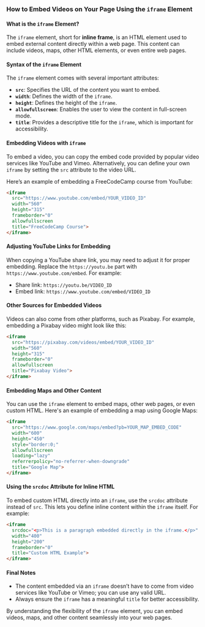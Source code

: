 ### How to Embed Videos on Your Page Using the `iframe` Element

#### What is the `iframe` Element?

The `iframe` element, short for **inline frame**, is an HTML element used to embed external content directly within a web page. This content can include videos, maps, other HTML elements, or even entire web pages.

#### Syntax of the `iframe` Element

The `iframe` element comes with several important attributes:

- **`src`**: Specifies the URL of the content you want to embed.  
- **`width`**: Defines the width of the `iframe`.  
- **`height`**: Defines the height of the `iframe`.  
- **`allowfullscreen`**: Enables the user to view the content in full-screen mode.  
- **`title`**: Provides a descriptive title for the `iframe`, which is important for accessibility.

#### Embedding Videos with `iframe`

To embed a video, you can copy the embed code provided by popular video services like YouTube and Vimeo. Alternatively, you can define your own `iframe` by setting the `src` attribute to the video URL. 

Here’s an example of embedding a FreeCodeCamp course from YouTube:

```html
<iframe 
  src="https://www.youtube.com/embed/YOUR_VIDEO_ID" 
  width="560" 
  height="315" 
  frameborder="0" 
  allowfullscreen 
  title="FreeCodeCamp Course">
</iframe>
```

#### Adjusting YouTube Links for Embedding

When copying a YouTube share link, you may need to adjust it for proper embedding. Replace the `https://youtu.be` part with `https://www.youtube.com/embed`. For example:

- Share link: `https://youtu.be/VIDEO_ID`  
- Embed link: `https://www.youtube.com/embed/VIDEO_ID`  

#### Other Sources for Embedded Videos

Videos can also come from other platforms, such as Pixabay. For example, embedding a Pixabay video might look like this:

```html
<iframe 
  src="https://pixabay.com/videos/embed/YOUR_VIDEO_ID" 
  width="560" 
  height="315" 
  frameborder="0" 
  allowfullscreen 
  title="Pixabay Video">
</iframe>
```

#### Embedding Maps and Other Content

You can use the `iframe` element to embed maps, other web pages, or even custom HTML. Here's an example of embedding a map using Google Maps:

```html
<iframe 
  src="https://www.google.com/maps/embed?pb=YOUR_MAP_EMBED_CODE" 
  width="600" 
  height="450" 
  style="border:0;" 
  allowfullscreen 
  loading="lazy" 
  referrerpolicy="no-referrer-when-downgrade" 
  title="Google Map">
</iframe>
```

#### Using the `srcdoc` Attribute for Inline HTML

To embed custom HTML directly into an `iframe`, use the `srcdoc` attribute instead of `src`. This lets you define inline content within the `iframe` itself. For example:

```html
<iframe 
  srcdoc="<p>This is a paragraph embedded directly in the iframe.</p>" 
  width="400" 
  height="200" 
  frameborder="0" 
  title="Custom HTML Example">
</iframe>
```

#### Final Notes

- The content embedded via an `iframe` doesn’t have to come from video services like YouTube or Vimeo; you can use any valid URL.  
- Always ensure the `iframe` has a meaningful `title` for better accessibility.  

By understanding the flexibility of the `iframe` element, you can embed videos, maps, and other content seamlessly into your web pages.
